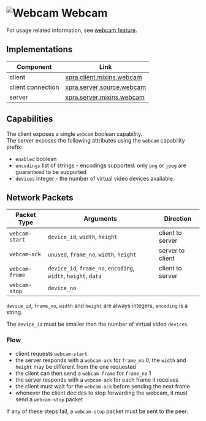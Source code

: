 # ![Webcam](../images/icons/webcam.png) Webcam

For usage related information, see [webcam feature](../Features/Webcam.md).


## Implementations

| Component         | Link                                                                                                   |
|-------------------|--------------------------------------------------------------------------------------------------------|
| client            | [xpra.client.mixins.webcam](https://github.com/Xpra-org/xpra/blob/master/xpra/client/mixins/webcam.py) |
| client connection | [xpra.server.source.webcam](https://github.com/Xpra-org/xpra/blob/master/xpra/server/source/webcam.py) |
| server            | [xpra.server.mixins.webcam](https://github.com/Xpra-org/xpra/blob/master/xpra/server/mixins/webcam.py) |


## Capabilities

The client exposes a single `webcam` boolean capability.  
The server exposes the following attributes using the  `webcam` capability prefix:
* `enabled` boolean
* `encodings` list of strings - encodings supported: only `png` or `jpeg` are guaranteed to be supported
* `devices` integer - the number of virtual video devices available


## Network Packets

| Packet Type           | Arguments                                                      | Direction        |
|-----------------------|----------------------------------------------------------------|------------------|
| `webcam-start`        | `device_id`, `width`, `height`                                 | client to server |
| `webcam-ack`          | `unused`, `frame_no`, `width`, `height`                        | server to client |
| `webcam-frame`        | `device_id`, `frame_no`, `encoding`, `width`, `height`, `data` | client to server |
| `webcam-stop`         | `device_no`                                                    |

`device_id`, `frame_no`, `width` and `height` are always integers, `encoding` is a string.

The `device_id` must be smaller than the number of virtual video `devices`.


### Flow

* client requests `webcam-start`
* the server responds with a `webcam-ack` for `frame_no` 0, the `width` and `height` may be different from the one requested
* the client can then send a `webcam-frame` for `frame_no` 1
* the server responds with a `webcam-ack` for each frame it receives
* the client must wait for the `webcam-ack` before sending the next frame
* whenever the client decides to stop forwarding the webcam, it must send a `webcam-stop` packet

If any of these steps fail, a `webcam-stop` packet must be sent to the peer.
